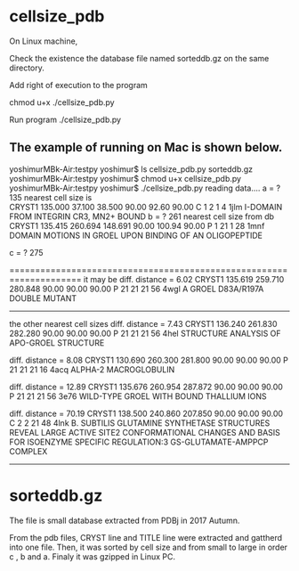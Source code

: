 # cellsize_pdb
On Linux machine,

Check the existence the database file named sorteddb.gz on the same directory.

Add right of execution to the program

chmod u+x ./cellsize_pdb.py 

Run program
./cellsize_pdb.py

The example of running on Mac is shown below.
-----------------------------------
yoshimurMBk-Air:testpy yoshimur$ ls
  cellsize_pdb.py	sorteddb.gz
yoshimurMBk-Air:testpy yoshimur$ chmod u+x cellsize_pdb.py 
yoshimurMBk-Air:testpy yoshimur$ ./cellsize_pdb.py 
reading data....
a = ?  135 
nearest cell size is  
CRYST1  135.000   37.100   38.500  90.00  92.60  90.00 C 1 2 1       4          1jlm I-DOMAIN FROM INTEGRIN CR3, MN2+ BOUND
b = ?  261 
nearest cell size from db 
CRYST1  135.415  260.694  148.691  90.00 100.94  90.00 P 1 21 1     28          1mnf DOMAIN MOTIONS IN GROEL UPON BINDING OF AN OLIGOPEPTIDE 

c = ?  275 
 
==================================================================== 
it may be 
diff. distance =     6.02 
CRYST1  135.619  259.710  280.848  90.00  90.00  90.00 P 21 21 21   56          4wgl A GROEL D83A/R197A DOUBLE MUTANT

--------------------------------------------------------------------
the other nearest cell sizes 
diff. distance =     7.43 
CRYST1  136.240  261.830  282.280  90.00  90.00  90.00 P 21 21 21   56          4hel STRUCTURE ANALYSIS OF APO-GROEL STRUCTURE
 
diff. distance =     8.08 
CRYST1  130.690  260.300  281.800  90.00  90.00  90.00 P 21 21 21   16          4acq ALPHA-2 MACROGLOBULIN
 
diff. distance =    12.89 
CRYST1  135.676  260.954  287.872  90.00  90.00  90.00 P 21 21 21   56          3e76 WILD-TYPE GROEL WITH BOUND THALLIUM IONS
 
diff. distance =    70.19 
CRYST1  138.500  240.860  207.850  90.00  90.00  90.00 C 2 2 21     48          4lnk B. SUBTILIS GLUTAMINE SYNTHETASE STRUCTURES REVEAL LARGE ACTIVE SITE2 CONFORMATIONAL CHANGES AND BASIS FOR ISOENZYME SPECIFIC REGULATION:3 GS-GLUTAMATE-AMPPCP COMPLEX




---------------------------------------------------------------------------
# sorteddb.gz
The file is small database extracted from PDBj in 2017 Autumn.

From the pdb files, CRYST line and TITLE line were extracted and gattherd into one file.
Then, it was sorted by cell size and from small to large  in order c , b and a.
Finaly it was gzipped in Linux PC.

 